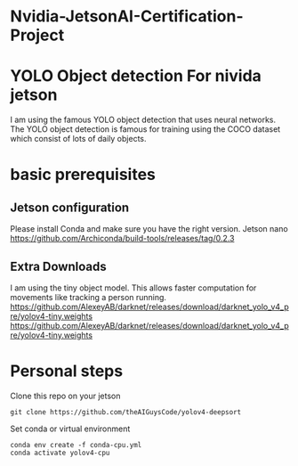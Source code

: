 # Nvidia-JetsonAI-Certification-Project

# YOLO Object detection For nivida jetson 
I am using the famous YOLO object detection that uses neural networks. The YOLO object detection is famous for training using the COCO dataset which consist of lots of daily objects. 
# basic prerequisites
## Jetson configuration
Please install Conda and make sure you have the right version. Jetson nano  
https://github.com/Archiconda/build-tools/releases/tag/0.2.3

## Extra Downloads
I am using the tiny object model. This allows faster computation for movements like tracking a person running. 
 https://github.com/AlexeyAB/darknet/releases/download/darknet_yolo_v4_pre/yolov4-tiny.weights
https://github.com/AlexeyAB/darknet/releases/download/darknet_yolo_v4_pre/yolov4-tiny.weights

# Personal steps 

Clone this repo on your jetson
````
git clone https://github.com/theAIGuysCode/yolov4-deepsort
```` 
Set conda or virtual environment 
```` 
conda env create -f conda-cpu.yml
conda activate yolov4-cpu
```` 
